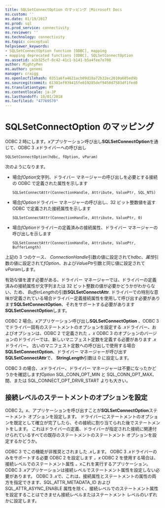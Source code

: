 ```yaml
---
title: SQLSetConnectOption のマッピング |Microsoft Docs
ms.custom: ''
ms.date: 01/19/2017
ms.prod: sql
ms.prod_service: connectivity
ms.reviewer: ''
ms.technology: connectivity
ms.topic: conceptual
helpviewer_keywords:
- SQLSetConnectOption function [ODBC], mapping
- mapping deprecated functions [ODBC], SQLSetConnectOption
ms.assetid: a1b325cf-0c42-41c1-b141-b5a4fee7e708
author: MightyPen
ms.author: genemi
manager: craigg
ms.openlocfilehash: 0351a6fa4621acb09d18a72b32ec2010a605ed9b
ms.sourcegitcommit: 61381ef939415fe019285def9450d7583df1fed0
ms.translationtype: MT
ms.contentlocale: ja-JP
ms.lasthandoff: 10/01/2018
ms.locfileid: "47769570"
---
```

# <a name="sqlsetconnectoption-mapping"></a>SQLSetConnectOption のマッピング
ODBC 2 時にします。*x*アプリケーション呼び出し**SQLSetConnectOption**を通じて、ODBC 3 *.x*ドライバーへの呼び出し  
  
```  
SQLSetConnectOption(hdbc, fOption, vParam)  
```  
  
 次のようになります。  
  
-   場合*fOption*文字列、ドライバー マネージャーの呼び出しを必要とする接続の ODBC で定義された属性を示します  
  
    ```  
    SQLSetConnectAttr(ConnectionHandle, Attribute, ValuePtr, SQL_NTS)  
    ```  
  
-   場合*fOption*ドライバー マネージャーの呼び出し、32 ビット整数値を返す ODBC で定義された接続属性を示します  
  
    ```  
    SQLSetConnectAttr(ConnectionHandle, Attribute, ValuePtr, 0)  
    ```  
  
-   場合*fOption*ドライバーの定義済みの接続属性、ドライバー マネージャーの呼び出しを示します  
  
    ```  
    SQLSetConnectAttr(ConnectionHandle, Attribute, ValuePtr, BufferLength)  
    ```  
  
 上記の 3 つのケース、 *ConnectionHandle*引数の値に設定されて*hdbc*、*属性*引数の値に設定されて*fOption*、および*ValuePtr*引数と同じ値に設定されて*vParam*します。  
  
 有効な値を渡す必要がある、ドライバー マネージャーでは、ドライバーの定義済みの接続属性が文字列または 32 ビット整数の値が必要かどうかがわからない、ため、 *BufferLength*の引数**SQLSetConnectAttr**. ドライバーでの特別な意味が定義されている場合ドライバー定義接続属性を使用して呼び出す必要があります**SQLSetConnectOption**、それをサポートする必要があります**SQLSetConnectOption**します。  
  
 ODBC 2 場合。*x*アプリケーション呼び出し**SQLSetConnectOption** 、ODBC 3 でドライバー固有のステートメントのオプションを設定する *.x*ドライバー、およびオプションは、ODBC 2 で定義された *。x* ODBC 3 のオプションのバージョンのドライバーでは、新しいマニフェスト定数を定義する必要があります *.x*ドライバー。 古いのマニフェスト定数への呼び出しで使用する場合**SQLSetConnectOption**、ドライバー マネージャーが呼び出す**SQLSetConnectAttr**で、 **StringLength**引数は 0 に設定します。  
  
 ODBC 3 の場合、*.x*ドライバー、ドライバー マネージャーは不要になったかどうかを確認します*fOption* SQL_CONN_OPT_MIN と SQL_CONN_OPT_MAX、間、または SQL_CONNECT_OPT_DRVR_START よりも大きい。  
  
## <a name="setting-statement-options-on-the-connection-level"></a>接続レベルのステートメントのオプションを設定  
 ODBC 2。*x*、アプリケーションを呼び出すことが**SQLSetConnectOption**ステートメント オプションを設定します。 ドライバーにステートメントのオプションを既定として確立が完了したら、その接続に割り当てられた後でステートメントをします。 これはドライバーの定義、ドライバーが指定された接続に関連付けられているすべての既存のステートメントのステートメント オプションを設定するかどうか。  
  
 ODBC 3 でこの機能が非推奨とされました *.x*します。 ODBC 3 *.x*ドライバーのみをサポートする必要 ODBC 2 を設定します *。x* ODBC 2 を使用する場合は、接続レベルでのステートメント属性 *。x*これを実行するアプリケーション。 ODBC 3 *.x*アプリケーションは接続レベルでステートメント属性を設定しない必要があります。 ODBC 3 *.x*で、これは、接続属性とステートメントの属性の両方を指定できます、SQL_ATTR_METADATA_ID および SQL_ATTR_ASYNC_ENABLE 属性を除く、接続レベルでのステートメント属性を設定することはできません接続レベルまたはステートメント レベルのいずれかに設定します。
